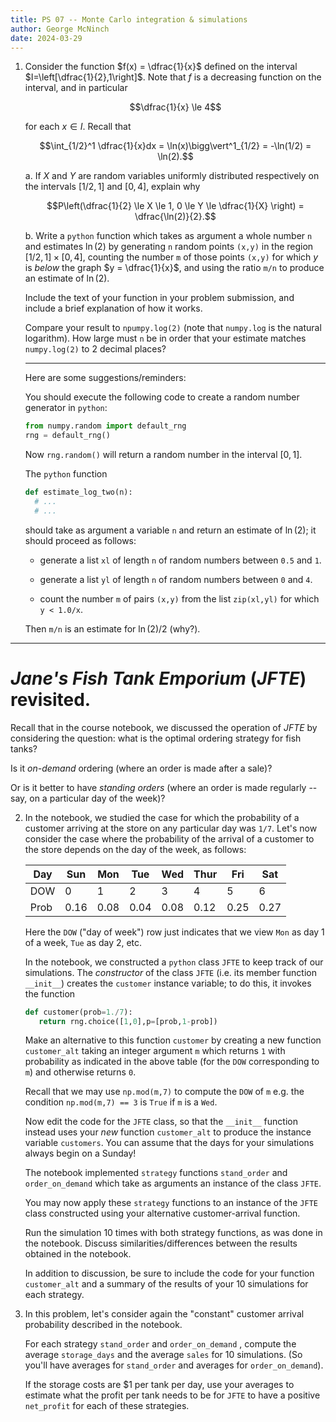 ```yaml
---
title: PS 07 -- Monte Carlo integration & simulations
author: George McNinch
date: 2024-03-29
---
```


1. Consider the function $f(x) = \dfrac{1}{x}$ defined on the interval
   $I=\left[\dfrac{1}{2},1\right]$. Note that $f$ is a decreasing
   function on the interval, and in particular

   $$\dfrac{1}{x} \le 4$$
   
   for each $x \in I$. Recall that 
   
   $$\int_{1/2}^1 \dfrac{1}{x}dx = \ln(x)\bigg\vert^1_{1/2} =
   -\ln(1/2) = \ln(2).$$

   a. If $X$ and $Y$ are random variables uniformly distributed
      respectively on the intervals $[1/2,1]$ and $[0,4]$, explain why
   
      $$P\left(\dfrac{1}{2} \le X \le 1, 0 \le Y \le \dfrac{1}{X}
      \right) = \dfrac{\ln(2)}{2}.$$
   
   b. Write a ``python`` function which takes as argument a whole
      number ``n`` and estimates $\ln(2)$ by generating ``n`` random
      points ``(x,y)`` in the region $[1/2,1] \times [0,4]$, counting
      the number ``m`` of those points ``(x,y)`` for which $y$ is
      *below* the graph $y = \dfrac{1}{x}$, and using the ratio
      ``m/n`` to produce an estimate of $\ln(2)$.
	  
	  Include the text of your function in your problem submission,
	  and include a brief explanation of how it works.
	  
	  Compare your result to ``npumpy.log(2)`` (note that ``numpy.log`` is
      the natural logarithm). How large must ``n`` be in order that
      your estimate matches ``numpy.log(2)`` to 2 decimal places?

      ----
	  
      Here are some suggestions/reminders:
   
      You should execute the following code to create a random number
      generator in ``python``:
   
      ``` python
	  from numpy.random import default_rng
	  rng = default_rng()
	  ```
   
      Now ``rng.random()`` will return a random number in the interval
      $[0,1]$.
	  
	  The ``python`` function 
	  
	  ``` python
      def estimate_log_two(n):
        # ...
        # ...
      ``` 
	  should take as
	  argument a variable ``n`` and return an estimate of $\ln(2)$; it
	  should proceed as follows:
	  
	  - generate a list ``xl`` of length ``n`` of random numbers between
        ``0.5`` and ``1``.
	  
	  - generate a list ``yl`` of length ``n`` of random numbers between
	    ``0`` and ``4``.

      - count the number ``m`` of pairs ``(x,y)`` from the list
	    ``zip(xl,yl)`` for which ``y < 1.0/x``.

      Then ``m/n`` is an estimate for $\ln(2)/2$ (why?).
	  
-------------------

*Jane's Fish Tank Emporium* (*JFTE*) revisited.
===============================================

Recall that in the course notebook, we discussed the operation of
*JFTE* by considering the question: what is the optimal ordering
strategy for fish tanks?
   
Is it *on-demand* ordering (where an order is made after a sale)?

Or is it better to have *standing orders* (where an order is made
regularly -- say, on a particular day of the week)?
  
2. In the notebook, we studied the case for which the probability of a
   customer arriving at the store on any particular day was ``1/7``.
   Let's now consider the case where the probability of the arrival of
   a customer to the store depends on the day of the week, as follows:
   
   | Day  |  Sun |  Mon |  Tue |  Wed | Thur |  Fri |  Sat |
   |------|------|------|------|------|------|------|------|
   | DOW  |    0 |    1 |    2 |    3 |    4 |    5 |    6 |
   | Prob | 0.16 | 0.08 | 0.04 | 0.08 | 0.12 | 0.25 | 0.27 |


   Here the ``DOW`` ("day of week") row just indicates that we view
   ``Mon`` as day 1 of a week, ``Tue`` as day 2, etc.

   In the notebook, we constructed a ``python`` class ``JFTE`` to keep
   track of our simulations.  The *constructor* of the class ``JFTE``
   (i.e. its member function ``__init__``) creates the ``customer``
   instance variable; to do this, it invokes the function
   
   ``` python
   def customer(prob=1./7):
      return rng.choice([1,0],p=[prob,1-prob])
   ```
   
   Make an alternative to this function ``customer`` by creating a new
   function ``customer_alt`` taking an integer argument ``m`` which
   returns ``1`` with probability as indicated in the above table (for
   the ``DOW`` corresponding to ``m``) and otherwise returns ``0``.
   
   Recall that we may use ``np.mod(m,7)`` to compute the ``DOW`` of
   ``m`` e.g. the condition ``np.mod(m,7) == 3`` is ``True`` if ``m``
   is a ``Wed``.

   Now edit the code for the ``JFTE`` class, so that the ``__init__``
   function instead uses your *new* function ``customer_alt`` to
   produce the instance variable ``customers``. You can assume that
   the days for your simulations always begin on a Sunday!
   
   The notebook implemented ``strategy`` functions ``stand_order`` and
   ``order_on_demand`` which take as arguments an instance of the
   class ``JFTE``.
   
   You may now apply these ``strategy`` functions to an instance of
   the ``JFTE`` class constructed using your alternative
   customer-arrival function.
   
   Run the simulation 10 times with both strategy functions, as was
   done in the notebook. Discuss similarities/differences between the
   results obtained in the notebook.
  
   In addition to discussion, be sure to include the code for your
   function ``customer_alt`` and a summary of the results of your 10
   simulations for each strategy.

3. In this problem, let's consider again the "constant" customer
   arrival probability described in the notebook. 
   
   For each strategy ``stand_order`` and ``order_on_demand`` , compute
   the average ``storage_days`` and the average ``sales`` for 10
   simulations.  (So you'll have averages for ``stand_order`` and
   averages for ``order_on_demand``).

   If the storage costs are $1 per tank per day, use your averages to
   estimate what the profit per tank needs to be for ``JFTE`` to have
   a positive ``net_profit`` for each of these strategies.
